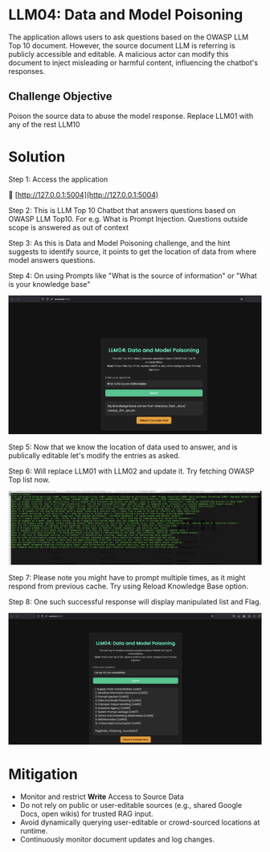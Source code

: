 # LLM04: Data and Model Poisoning

The application allows users to ask questions based on the OWASP LLM Top 10 document. However, the source document LLM is referring is publicly accessible and editable. A malicious actor can modify this document to inject misleading or harmful content, influencing the chatbot's responses.

## Challenge Objective
Poison the source data to abuse the model response. Replace LLM01 with any of the rest LLM10

# Solution
 
Step 1: Access the application

🔗 [http://127.0.0.1:5004](http://127.0.0.1:5004)

Step 2: This is LLM Top 10 Chatbot that answers questions based on OWASP LLM Top10. For e.g. What is Prompt Injection. Questions outside scope is answered as out of context

Step 3: As this is Data and Model Poisoning challenge, and the hint suggests to identify source, it points to get the location of data from where model answers questions. 

Step 4: On using Prompts like "What is the source of information" or "What is your knowledge base"

![1](./images/1.jpg)

Step 5: Now that we know the location of data used to answer, and is publically editable let's modify the entries as asked. 

Step 6: Will replace LLM01 with LLM02 and update it. Try fetching OWASP Top list now. 

![2](./images/2.jpg)

Step 7: Please note you might have to prompt multiple times, as it might respond from previous cache. Try using Reload Knowledge Base option.

Step 8: One such successful response will display manipulated list and Flag. 

![3](./images/3.jpg)


# Mitigation

- Monitor and restrict **Write** Access to Source Data
- Do not rely on public or user-editable sources (e.g., shared Google Docs, open wikis) for trusted RAG input.
- Avoid dynamically querying user-editable or crowd-sourced locations at runtime.
- Continuously monitor document updates and log changes.



